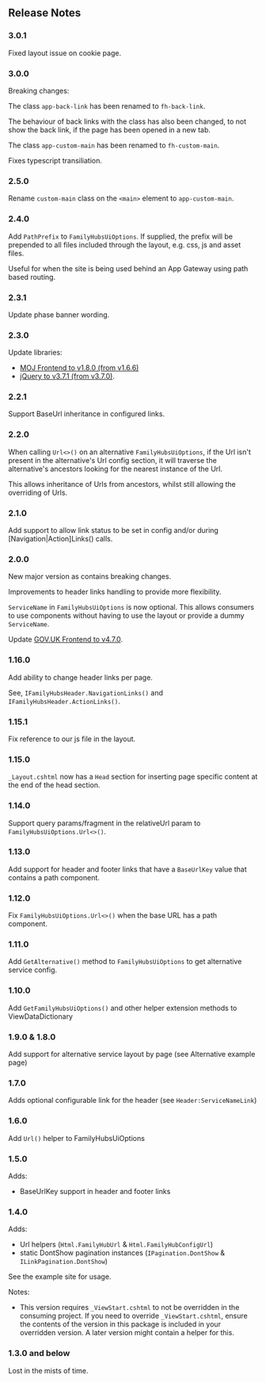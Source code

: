 ## Release Notes

### 3.0.1

Fixed layout issue on cookie page.

### 3.0.0

Breaking changes:

The class `app-back-link` has been renamed to `fh-back-link`.

The behaviour of back links with the class has also been changed, to not show the back link, if the page has been opened in a new tab.

The class `app-custom-main` has been renamed to `fh-custom-main`.

Fixes typescript transiliation.

### 2.5.0

Rename `custom-main` class on the `<main>` element to `app-custom-main`.

### 2.4.0

Add `PathPrefix` to `FamilyHubsUiOptions`. If supplied,
the prefix will be prepended to all files included through the layout,
e.g. css, js and asset files.

Useful for when the site is being used behind an App Gateway using path based routing.

### 2.3.1

Update phase banner wording.

### 2.3.0

Update libraries:
* [MOJ Frontend to v1.8.0 (from v1.6.6)](https://github.com/ministryofjustice/moj-frontend/blob/main/CHANGELOG.md)
* [jQuery to v3.7.1 (from v3.7.0)](https://github.com/jquery/jquery/releases).

### 2.2.1

Support BaseUrl inheritance in configured links.

### 2.2.0

When calling `Url<>()` on an alternative `FamilyHubsUiOptions`, if the Url isn't present in the alternative's Url config section, it will traverse the alternative's ancestors looking for the nearest instance of the Url.

This allows inheritance of Urls from ancestors, whilst still allowing the overriding of Urls.

### 2.1.0

Add support to allow link status to be set in config and/or during [Navigation|Action]Links() calls.

### 2.0.0

New major version as contains breaking changes.

Improvements to header links handling to provide more flexibility.

`ServiceName` in `FamilyHubsUiOptions` is now optional. This allows consumers to use components without having to use the layout or provide a dummy `ServiceName`.

Update [GOV.UK Frontend to v4.7.0](https://github.com/alphagov/govuk-frontend/releases).

### 1.16.0

Add ability to change header links per page.

See, `IFamilyHubsHeader.NavigationLinks()` and `IFamilyHubsHeader.ActionLinks()`.

### 1.15.1

Fix reference to our js file in the layout.

### 1.15.0

`_Layout.cshtml` now has a `Head` section for inserting page specific content at the end of the head section.

### 1.14.0

Support query params/fragment in the relativeUrl param to `FamilyHubsUiOptions.Url<>()`.

### 1.13.0

Add support for header and footer links that have a `BaseUrlKey` value that contains a path component.

### 1.12.0

Fix `FamilyHubsUiOptions.Url<>()` when the base URL has a path component.

### 1.11.0

Add `GetAlternative()` method to `FamilyHubsUiOptions` to get alternative service config.

### 1.10.0

Add `GetFamilyHubsUiOptions()` and other helper extension methods to ViewDataDictionary

### 1.9.0 & 1.8.0

Add support for alternative service layout by page (see Alternative example page)

### 1.7.0

Adds optional configurable link for the header (see `Header:ServiceNameLink`) 

### 1.6.0

Add `Url()` helper to FamilyHubsUiOptions

### 1.5.0

Adds:
* BaseUrlKey support in header and footer links

### 1.4.0

Adds:
* Url helpers (`Html.FamilyHubUrl` & `Html.FamilyHubConfigUrl`)
* static DontShow pagination instances (`IPagination.DontShow` & `ILinkPagination.DontShow`)

See the example site for usage.

Notes:
* This version requires `_ViewStart.cshtml` to not be overridden in the consuming project.
If you need to override `_ViewStart.cshtml`, ensure the contents of the version in this package is included in your overridden version. A later version might contain a helper for this.

### 1.3.0 and below

Lost in the mists of time.